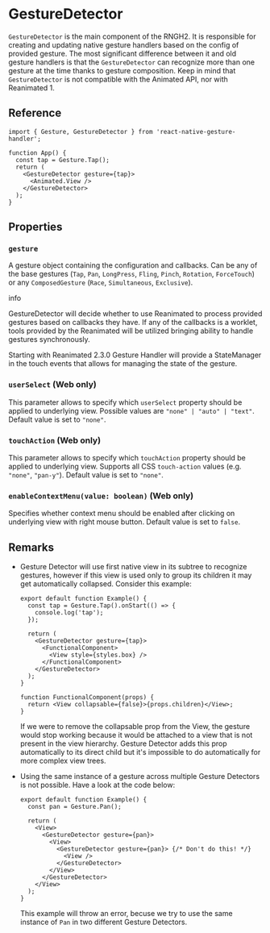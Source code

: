 # GestureDetector

`GestureDetector` is the main component of the RNGH2. It is responsible for creating and updating native gesture handlers based on the config of provided gesture. The most significant difference between it and old gesture handlers is that the `GestureDetector` can recognize more than one gesture at the time thanks to gesture composition. Keep in mind that `GestureDetector` is not compatible with the Animated API, nor with Reanimated 1.

## Reference

```
import { Gesture, GestureDetector } from 'react-native-gesture-handler';

function App() {
  const tap = Gesture.Tap();
  return (
    <GestureDetector gesture={tap}>
      <Animated.View />
    </GestureDetector>
  );
}
```

## Properties

### `gesture`

A gesture object containing the configuration and callbacks. Can be any of the base gestures (`Tap`, `Pan`, `LongPress`, `Fling`, `Pinch`, `Rotation`, `ForceTouch`) or any `ComposedGesture` (`Race`, `Simultaneous`, `Exclusive`).

info

GestureDetector will decide whether to use Reanimated to process provided gestures based on callbacks they have. If any of the callbacks is a worklet, tools provided by the Reanimated will be utilized bringing ability to handle gestures synchronously.

Starting with Reanimated 2.3.0 Gesture Handler will provide a StateManager in the touch events that allows for managing the state of the gesture.

### `userSelect` (Web only)

This parameter allows to specify which `userSelect` property should be applied to underlying view. Possible values are `"none" | "auto" | "text"`. Default value is set to `"none"`.

### `touchAction` (Web only)

This parameter allows to specify which `touchAction` property should be applied to underlying view. Supports all CSS `touch-action` values (e.g. `"none"`, `"pan-y"`). Default value is set to `"none"`.

### `enableContextMenu(value: boolean)` (Web only)

Specifies whether context menu should be enabled after clicking on underlying view with right mouse button. Default value is set to `false`.

## Remarks

* Gesture Detector will use first native view in its subtree to recognize gestures, however if this view is used only to group its children it may get automatically collapsed. Consider this example:

  ```
  export default function Example() {
    const tap = Gesture.Tap().onStart(() => {
      console.log('tap');
    });

    return (
      <GestureDetector gesture={tap}>
        <FunctionalComponent>
          <View style={styles.box} />
        </FunctionalComponent>
      </GestureDetector>
    );
  }

  function FunctionalComponent(props) {
    return <View collapsable={false}>{props.children}</View>;
  }
  ```

  If we were to remove the collapsable prop from the View, the gesture would stop working because it would be attached to a view that is not present in the view hierarchy. Gesture Detector adds this prop automatically to its direct child but it's impossible to do automatically for more complex view trees.

* Using the same instance of a gesture across multiple Gesture Detectors is not possible. Have a look at the code below:

  ```
  export default function Example() {
    const pan = Gesture.Pan();

    return (
      <View>
        <GestureDetector gesture={pan}>
          <View>
            <GestureDetector gesture={pan}> {/* Don't do this! */}
              <View />
            </GestureDetector>
          </View>
        </GestureDetector>
      </View>
    );
  }
  ```

  This example will throw an error, becuse we try to use the same instance of `Pan` in two different Gesture Detectors.
